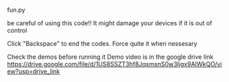 fun.py

be careful of using this code!! It might damage your devices if it is out of control

Click "Backspace" to end the codes. Force quite it when nessesary

Check the demos before running it
Demo video is in the google drive link
https://drive.google.com/file/d/1US8SSZT3hf8JqsmsnS0w3Ijgx9AIWkQO/view?usp=drive_link
